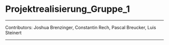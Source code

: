 # Projektrealisierung_Gruppe_1
---

Contributors: Joshua Brenzinger, Constantin Rech, Pascal Breucker, Luis Steinert

---
